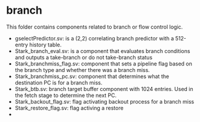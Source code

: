 # branch
This folder contains components related to branch or flow control logic.
* gselectPredictor.sv: is a (2,2) correlating branch predictor with a 512-entry history table.
* Stark_branch_eval.sv: is a component that evaluates branch conditions and outputs a take-branch or do not take-branch status
* Stark_branchmiss_flag.sv: component that sets a pipeline flag based on the branch type and whether there was a branch miss.
* Stark_branchmiss_pc.sv: component that determines what the destination PC is for a branch miss.
* Stark_btb.sv: branch target buffer component with 1024 entries. Used in the fetch stage to determine the next PC.
* Stark_backout_flag.sv: flag activating backout process for a branch miss
* Stark_restore_flag.sv: flag activing a restore
* 
